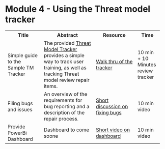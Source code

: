 # Module 4 - Using the Threat model tracker

<table>
  <colgroup>
    <col style="width: 200px;">
    <col style="width: 400px;">
    <col style="width: 300px;">
    <col style="width: 100px;">
  </colgroup>
    <tr>
        <th>Title</th>
        <th>Abstract</th>
        <th>Resource</th>
        <th>Time</th>
    </tr>
  <tr>
    <td>Simple guide to the Sample TM Tracker</td>
    <td>The provided <a href="/Articles/TM-Tracking.xlsx">Threat Model Tracker</a> provides a simple way to track user training, as well as tracking Threat model review repair items. </td>
    <td><a href="https://youtube.com">Walk thru of the tracker</a></td>
    <td>10 min + 10 Minutes review tracker</td>
  </tr>
   <tr>
    <td>Filing bugs and issues</td>
    <td>An overview of the requirements for bug reporting and a description of the repair process.  </td>
    <td><a href="https://youtube.com">Short discussion on fixing bugs</a></td>
    <td>10 min video</td>
  </tr>
 <tr>
    <td>Provide PowerBi Dashboard</td>
    <td>Dashboard to come soone </td>
    <td><a href="https://youtube.com">Short video on dashboard</a></td>
    <td>10 min video</td>
  </tr>
</table>
